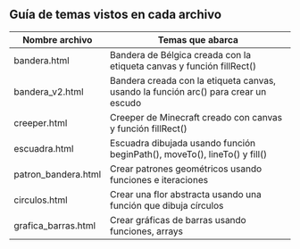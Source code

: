 ## Guía de temas vistos en cada archivo

| Nombre archivo      | Temas que abarca                                                                    |
| ------------------- | ----------------------------------------------------------------------------------- |
| bandera.html        | Bandera de Bélgica creada con la etiqueta canvas y función fillRect()               |
| bandera_v2.html     | Bandera creada con la etiqueta canvas, usando la función arc() para crear un escudo |
| creeper.html        | Creeper de Minecraft creado con canvas y función fillRect()                         |
| escuadra.html       | Escuadra dibujada usando función beginPath(), moveTo(), lineTo() y fill()           |
| patron_bandera.html | Crear patrones geométricos usando funciones e iteraciones                           |
| circulos.html       | Crear una flor abstracta usando una función que dibuja círculos                     |
| grafica_barras.html | Crear gráficas de barras usando funciones, arrays                                   |
